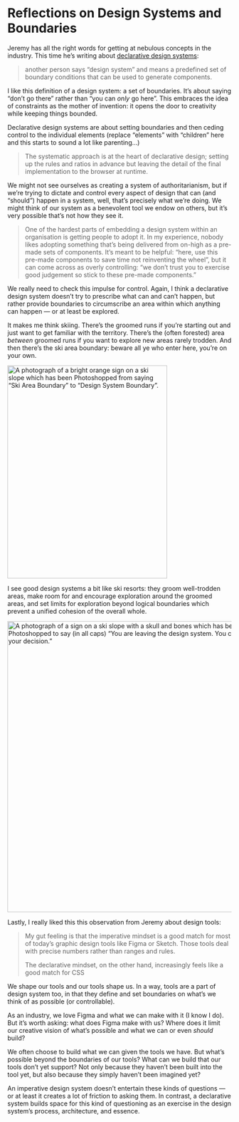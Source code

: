 # Reflections on Design Systems and Boundaries

Jeremy has all the right words for getting at nebulous concepts in the industry. This time he’s writing about [declarative design systems](https://adactio.com/journal/19131):

> another person says “design system” and means a predefined set of boundary conditions that can be used to generate components.

I like this definition of a design system: a set of boundaries. It’s about saying “don’t go there” rather than “you can _only_ go here”. This embraces the idea of constraints as the mother of invention: it opens the door to creativity while keeping things bounded.

Declarative design systems are about setting boundaries and then ceding control to the individual elements (replace “elements” with “children” here and this starts to sound a lot like parenting…)

> The systematic approach is at the heart of declarative design; setting up the rules and ratios in advance but leaving the detail of the final implementation to the browser at runtime.

We might not see ourselves as creating a system of authoritarianism, but if we’re trying to dictate and control every aspect of design that can (and “should”) happen in a system, well, that’s precisely what we’re doing. We might think of our system as a benevolent tool we endow on others, but it’s very possible that’s not how they see it.

> One of the hardest parts of embedding a design system within an organisation is getting people to adopt it. In my experience, nobody likes adopting something that’s being delivered from on-high as a pre-made sets of components. It’s meant to be helpful: “here, use this pre-made components to save time not reinventing the wheel”, but it can come across as overly controlling: “we don’t trust you to exercise good judgement so stick to these pre-made components.”

We really need to check this impulse for control. Again, I think a declarative design system doesn’t try to prescribe what can and can’t happen, but rather provide boundaries to circumscribe an area within which anything can happen — or at least be explored.

It makes me think skiing. There’s the groomed runs if you’re starting out and just want to get familiar with the territory. There’s the (often forested) area _between_ groomed runs if you want to explore new areas rarely trodden. And then there’s the ski area boundary: beware all ye who enter here, you’re on your own.

<img src="https://cdn.jim-nielsen.com/blog/2022/design-system-boundary-sign.jpg" width="359" height="478" alt="A photograph of a bright orange sign on a ski slope which has been Photoshopped from saying “Ski Area Boundary” to “Design System Boundary”." />

I see good design systems a bit like ski resorts: they groom well-trodden areas, make room for and encourage exploration around the groomed areas, and set limits for exploration beyond logical boundaries which prevent a unified cohesion of the overall whole.

<img src="https://cdn.jim-nielsen.com/blog/2022/design-system-boundary-sign-die.jpg" width="600" height="653" alt="A photograph of a sign on a ski slope with a skull and bones which has been Photoshopped to say (in all caps) “You are leaving the design system. You can die. This is your decision.”" />

Lastly, I really liked this this observation from Jeremy about design tools:

> My gut feeling is that the imperative mindset is a good match for most of today’s graphic design tools like Figma or Sketch. Those tools deal with precise numbers rather than ranges and rules.
> 
> The declarative mindset, on the other hand, increasingly feels like a good match for CSS

We shape our tools and our tools shape us. In a way, tools are a part of design system too, in that they define and set boundaries on what’s we think of as possible (or controllable).

As an industry, we love Figma and what we can make with it (I know I do). But it’s worth asking: what does Figma make with us? Where does it limit our creative vision of what’s possible and what we can or even _should_ build?

We often choose to build what we can given the tools we have. But what’s possible beyond the boundaries of our tools? What can we build that our tools don’t yet support? Not only because they haven’t been built into the tool yet, but also because they simply haven’t been imagined yet?

An imperative design system doesn’t entertain these kinds of questions — or at least it creates a lot of friction to asking them. In contrast, a declarative system builds space for this kind of questioning as an exercise in the design system’s process, architecture, and essence.
